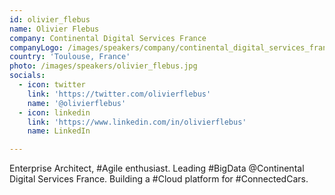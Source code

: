 ```yaml
---
id: olivier_flebus
name: Olivier Flebus
company: Continental Digital Services France
companyLogo: /images/speakers/company/continental_digital_services_france.jpg
country: 'Toulouse, France'
photo: /images/speakers/olivier_flebus.jpg
socials:
  - icon: twitter
    link: 'https://twitter.com/olivierflebus'
    name: '@olivierflebus'
  - icon: linkedin
    link: 'https://www.linkedin.com/in/olivierflebus'
    name: LinkedIn

---
```


Enterprise Architect, #Agile enthusiast. Leading #BigData @Continental Digital Services France. Building a #Cloud platform for #ConnectedCars.
